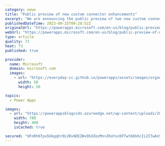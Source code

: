 ```yaml
---
category: news
title: "Public preview of new custom connector enhancements"
excerpt: "We are announcing the public preview of two new custom connector enhancements including service principal authentication support as well as the ability to use environment variables in policies. "
publishedDateTime: 2023-09-25T09:28:52Z
originalUrl: "https://powerapps.microsoft.com/en-us/blog/public-preview-of-new-custom-connector-enhancements/"
webUrl: "https://powerapps.microsoft.com/en-us/blog/public-preview-of-new-custom-connector-enhancements/"
type: article
quality: 72
heat: 73
published: true

provider:
  name: Microsoft
  domain: microsoft.com
  images:
    - url: "https://everyday-cc.github.io/powerapps/assets/images/organizations/microsoft.com-50x50.jpg"
      width: 50
      height: 50

topics:
  - Power Apps

images:
  - url: "https://powerappsblogscdn.azureedge.net/wp-content/uploads/2023/09/EnableServicePrincipalAuth.png"
    width: 780
    height: 408
    isCached: true

secured: "UFnRh6Tpu5Ukgqhr8LVDv6DEZWvOSdZezMn+ZKoYvcDFTwtGKbXcIi2ITwAn5cIAOWPFszb0DA+pBCzuqF/NpQOhf9MWIKLXmFbzzvk7bz6md2lfAxAtAxMjKBwm3LiBzzLz3L7J1B18Dy5XOLiYn6N9NGarruyX7CgFZ/wwbswfH4UzE2aw2WmBNb6g++Pku4edAVVBvZLnpDXgflRYvpTYGnrnXCEfJnIAWwASb1lQoqt0s1BVxUBmhcC5EB3p63dDbHJhmZ6SOO+Zd7F/n4zPFdFqM3vLeVS+RcvQY/CtmUXXqrXcQ0pEy+wmq+TRNOy9hjBFjBkglIaYYqCbNcXbVEkDTkzXaWqgPL4hbrc=;2JWN5jw+DAkFv+OT19XgEQ=="
---
```


